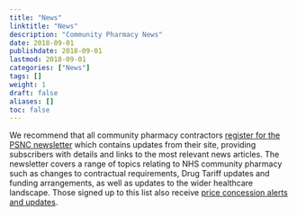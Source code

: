 ```yaml
---
title: "News"
linktitle: "News"
description: "Community Pharmacy News"
date: 2018-09-01
publishdate: 2018-09-01
lastmod: 2018-09-01
categories: ["News"]
tags: []
weight: 1
draft: false
aliases: []
toc: false
---
```


We recommend that all community pharmacy contractors [register for the PSNC newsletter](https://psnc.org.uk/latest-news/email-sign-up/) which contains updates from their site, providing subscribers with details and links to the most relevant news articles. The newsletter covers a range of topics relating to NHS community pharmacy such as changes to contractual requirements, Drug Tariff updates and funding arrangements, as well as updates to the wider healthcare landscape. Those signed up to this list also receive [price concession alerts and updates](https://psnc.org.uk/dispensing-supply/supply-chain/generic-shortages/).

